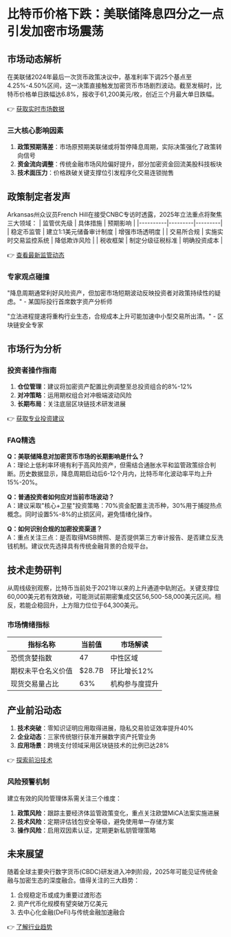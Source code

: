 # 比特币价格下跌：美联储降息四分之一点引发加密市场震荡

## 市场动态解析

在美联储2024年最后一次货币政策决议中，基准利率下调25个基点至4.25%-4.50%区间，这一决策直接触发加密货币市场剧烈波动。截至发稿时，比特币价格单日跌幅达6.8%，报收于61,200美元/枚，创近三个月最大单日跌幅。

👉 [获取实时市场数据](https://bit.ly/okx_welcome)

### 三大核心影响因素
1. **政策预期落差**：市场原预期美联储或将暂停降息周期，实际决策强化了政策转向信号
2. **资金流向调整**：传统金融市场风险偏好提升，部分加密资金回流美股科技板块
3. **技术面压力**：价格跌破关键支撑位引发程序化交易连锁抛售

## 政策制定者发声

Arkansas州众议员French Hill在接受CNBC专访时透露，2025年立法重点将聚焦三大领域：
| 监管优先级 | 具体措施 | 预期影响 |
|----------|---------|---------|
| 稳定币监管 | 建立1:1美元储备审计制度 | 增强市场透明度 |
| 交易所合规 | 实施实时交易监控系统 | 降低欺诈风险 |
| 税收框架 | 制定分级征税标准 | 明确投资成本 |

👉 [查看最新监管动态](https://bit.ly/okx_welcome)

### 专家观点碰撞

"降息周期通常利好风险资产，但加密市场短期波动反映投资者对政策持续性的疑虑。" - 某国际投行首席数字资产分析师

"立法进程提速将重构行业生态，合规成本上升可能加速中小型交易所出清。" - 区块链安全专家

## 市场行为分析

### 投资者操作指南
1. **仓位管理**：建议将加密资产配置比例调整至总投资组合的8%-12%
2. **对冲策略**：运用期权组合对冲极端波动风险
3. **长期布局**：关注底层区块链技术研发进展

👉 [获取专业投资建议](https://bit.ly/okx_welcome)

### FAQ精选

**Q：美联储降息对加密货币市场的长期影响是什么？**  
A：理论上低利率环境有利于高风险资产，但需结合通胀水平和监管政策综合判断。历史数据显示，降息周期启动后6-12个月内，比特币年化波动率平均上升15%-20%。

**Q：普通投资者如何应对当前市场波动？**  
A：建议采取"核心+卫星"投资策略：70%资金配置主流币种，30%用于捕捉热点概念。同时设置5%-8%的止损区间，避免情绪化操作。

**Q：如何识别合规的加密投资渠道？**  
A：重点关注三点：是否取得MSB牌照、是否提供第三方审计报告、是否建立反洗钱机制。建议优先选择具有传统金融背景的合规平台。

## 技术走势研判

从周线级别观察，比特币当前处于2021年以来的上升通道中轨附近。关键支撑位60,000美元若有效跌破，可能测试前期密集成交区56,500-58,000美元区间。相反，若能企稳回升，上方阻力位位于64,300美元。

### 市场情绪指标
| 指标名称 | 当前值 | 市场解读 |
|---------|--------|----------|
| 恐慌贪婪指数 | 47 | 中性区域 |
| 期权未平仓名义价值 | $28.7B | 环比增长12% |
| 现货交易量占比 | 63% | 机构参与度提升 |

## 产业前沿动态

1. **技术突破**：零知识证明应用取得进展，隐私交易验证效率提升40%
2. **企业动态**：三家传统银行获准开展数字资产托管业务
3. **应用场景**：跨境支付领域采用区块链技术的比例已达28%

👉 [探索前沿技术](https://bit.ly/okx_welcome)

### 风险预警机制

建立有效的风险管理体系需关注三个维度：
1. **政策风险**：跟踪主要经济体监管政策变化，重点关注欧盟MiCA法案实施进展
2. **技术风险**：定期评估钱包安全等级，避免使用单一存储方案
3. **操作风险**：启用双因素认证，定期更新私钥管理策略

## 未来展望

随着全球主要央行数字货币(CBDC)研发进入冲刺阶段，2025年可能见证传统金融与加密生态的深度融合。值得关注的三大趋势：
1. 合规稳定币或成为重要过渡形态
2. 资产代币化规模有望突破万亿美元
3. 去中心化金融(DeFi)与传统金融加速融合

👉 [了解行业趋势](https://bit.ly/okx_welcome)